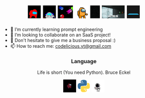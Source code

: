 <!--
**Codelicious100/Codelicious100** is a ✨ _special_ ✨ repository because its `README.md` (this file) appears on your GitHub profile.

Here are some ideas to get you started: inte

- 🔭 I’m currently working on ...
- 🌱 I’m currently learning ...
- 👯 I’m looking to collaborate on ...
- 🤔 I’m looking for help with ...
- 💬 Ask me about ...
- 📫 How to reach me: ...
- 😄 Pronouns: ...
- ⚡ Fun fact: ...
-->
<h1 align="center">
    <img src="escape.gif" height="40"/>
    <img src="slice.gif" height="40"/>
    <img src="universe.gif" height="40"/>
    <img src="amongus.gif" height="40"/>
    <img src="shoot.gif" height="40"/>
    <img src="letme.gif" height="40"/>
    <img src="lookaround.gif" height="40"/>
</h1>

- 🌱 I’m currently learning prompt engineering 
- 🔭 I’m looking to collaborate on an SaaS project!
- 💬 Don't hesitate to give me a business proposal :)
- 📫 How to reach me: codelicious.yt@gmail.com

<h3 align="center">Language</h3>
<p align="center">Life is short (You need Python). Bruce Eckel</p>
<p align="center"> 
    <img src="luvit.gif" alt="python" width="40" height="40"/>
    <img src="python.gif" alt="python" width="40" height="40"/>
    <img src="spacemac.gif" alt="python" width="40" height="40"/>
</p>
